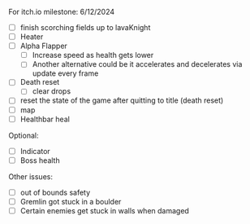 For itch.io milestone: 6/12/2024
- [ ] finish scorching fields up to lavaKnight
- [ ] Heater
- [ ] Alpha Flapper
  - [ ] Increase speed as health gets lower
  - [ ] Another alternative could be it accelerates and decelerates via update every frame
- [ ] Death reset
  - [ ] clear drops
- [ ] reset the state of the game after quitting to title (death reset)
- [ ] map
- [ ] Healthbar heal

Optional:
- [ ] Indicator
- [ ] Boss health

Other issues:
- [ ] out of bounds safety
- [ ] Gremlin got stuck in a boulder
- [ ] Certain enemies get stuck in walls when damaged